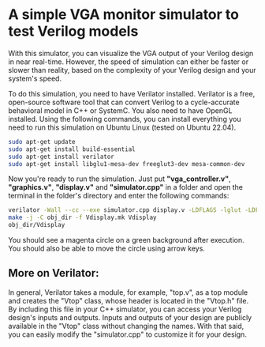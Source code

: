# A simple VGA monitor simulator to test Verilog models

With this simulator, you can visualize the VGA output of your Verilog design in near real-time. However, the speed of simulation can either be faster or slower than reality, based on the complexity of your Verilog design and your system's speed.

To do this simulation, you need to have Verilator installed. Verilator is a free, open-source software tool that can convert Verilog to a cycle-accurate behavioral model in C++ or SystemC.
You also need to have OpenGL installed.
Using the following commands, you can install everything you need to run this simulation on Ubuntu Linux (tested on Ubuntu 22.04).

```bash
sudo apt-get update
sudo apt-get install build-essential
sudo apt-get install verilator
sudo apt-get install libglu1-mesa-dev freeglut3-dev mesa-common-dev
```

Now you're ready to run the simulation. Just put **"vga_controller.v"**, **"graphics.v"**, **"display.v"** and **"simulator.cpp"** in a folder and open the terminal in the folder's directory and enter the following commands:

```bash
verilator -Wall --cc --exe simulator.cpp display.v -LDFLAGS -lglut -LDFLAGS -lGLU -LDFLAGS -lGL
make -j -C obj_dir -f Vdisplay.mk Vdisplay
obj_dir/Vdisplay
```
You should see a magenta circle on a green background after execution. You should also be able to move the circle using arrow keys.

## More on Verilator:
In general, Verilator takes a module, for example, "top.v", as a top module and creates the "Vtop" class, whose header is located in the "Vtop.h" file. By including this file in your C++ simulator, you can access your Verilog design's inputs and outputs. Inputs and outputs of your design are publicly available in the "Vtop" class without changing the names.
With that said, you can easily modify the "simulator.cpp" to customize it for your design.
